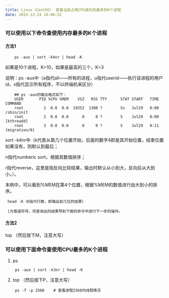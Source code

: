 ```yaml
---
title: Linux（CentOS） 查看当前占用CPU或内存最多的K个进程
date: 2019-12-24 18:06:52
---
```



### 可以使用以下命令查使用内存最多的K个进程

#### 方法1

        ps -aux | sort -k4nr | head -K

如果是10个进程，K=10，如果是最高的三个，K=3

说明：ps -aux中（a指代all——所有的进程，u指代userid——执行该进程的用户id，x指代显示所有程序，不以终端机来区分）

        ## ps -aux的输出格式如下：
        USER       PID %CPU %MEM    VSZ   RSS TTY      STAT START   TIME COMMAND
        root         1  0.0  0.0  19352  1308 ?        Ss   Jul29   0:00 /sbin/init
        root         2  0.0  0.0      0     0 ?        S    Jul29   0:00 [kthreadd]
        root         3  0.0  0.0      0     0 ?        S    Jul29   0:11 [migration/0]


sort -k4nr中（k代表从第几个位置开始，后面的数字4即是其开始位置，结束位置如果没有，则默认到最后；

n指代numberic sort，根据其数值排序；

r指代reverse，这里是指反向比较结果，输出时默认从小到大，反向后从大到小。）。

本例中，可以看到%MEM在第4个位置，根据%MEM的数值进行由大到小的排序。

     head -K（K指代行数，即输出前几位的结果）

     |为管道符号，将查询出的结果导到下面的命令中进行下一步的操作。

#### 方法2

top （然后按下M，注意大写）

### 可以使用下面命令查使用CPU最多的K个进程

1. ps

        ps -aux | sort -k3nr | head -K


2. top （然后按下P，注意大写）

        ps -T -p 2568    # 查看进程2568内线程情况

 